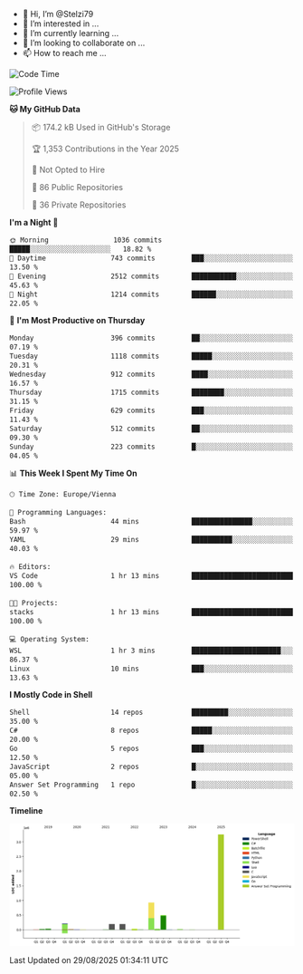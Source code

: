 - 👋 Hi, I’m @Stelzi79
- 👀 I’m interested in ...
- 🌱 I’m currently learning ...
- 💞️ I’m looking to collaborate on ...
- 📫 How to reach me ...

<!--START_SECTION:waka-->
![Code Time](http://img.shields.io/badge/Code%20Time-1%2C144%20hrs%2035%20mins-blue)

![Profile Views](http://img.shields.io/badge/Profile%20Views-0-blue)

**🐱 My GitHub Data** 

> 📦 174.2 kB Used in GitHub's Storage 
 > 
> 🏆 1,353 Contributions in the Year 2025
 > 
> 🚫 Not Opted to Hire
 > 
> 📜 86 Public Repositories 
 > 
> 🔑 36 Private Repositories 
 > 
**I'm a Night 🦉** 

```text
🌞 Morning                1036 commits        █████░░░░░░░░░░░░░░░░░░░░   18.82 % 
🌆 Daytime                743 commits         ███░░░░░░░░░░░░░░░░░░░░░░   13.50 % 
🌃 Evening                2512 commits        ███████████░░░░░░░░░░░░░░   45.63 % 
🌙 Night                  1214 commits        ██████░░░░░░░░░░░░░░░░░░░   22.05 % 
```
📅 **I'm Most Productive on Thursday** 

```text
Monday                   396 commits         ██░░░░░░░░░░░░░░░░░░░░░░░   07.19 % 
Tuesday                  1118 commits        █████░░░░░░░░░░░░░░░░░░░░   20.31 % 
Wednesday                912 commits         ████░░░░░░░░░░░░░░░░░░░░░   16.57 % 
Thursday                 1715 commits        ████████░░░░░░░░░░░░░░░░░   31.15 % 
Friday                   629 commits         ███░░░░░░░░░░░░░░░░░░░░░░   11.43 % 
Saturday                 512 commits         ██░░░░░░░░░░░░░░░░░░░░░░░   09.30 % 
Sunday                   223 commits         █░░░░░░░░░░░░░░░░░░░░░░░░   04.05 % 
```


📊 **This Week I Spent My Time On** 

```text
🕑︎ Time Zone: Europe/Vienna

💬 Programming Languages: 
Bash                     44 mins             ███████████████░░░░░░░░░░   59.97 % 
YAML                     29 mins             ██████████░░░░░░░░░░░░░░░   40.03 % 

🔥 Editors: 
VS Code                  1 hr 13 mins        █████████████████████████   100.00 % 

🐱‍💻 Projects: 
stacks                   1 hr 13 mins        █████████████████████████   100.00 % 

💻 Operating System: 
WSL                      1 hr 3 mins         ██████████████████████░░░   86.37 % 
Linux                    10 mins             ███░░░░░░░░░░░░░░░░░░░░░░   13.63 % 
```

**I Mostly Code in Shell** 

```text
Shell                    14 repos            █████████░░░░░░░░░░░░░░░░   35.00 % 
C#                       8 repos             █████░░░░░░░░░░░░░░░░░░░░   20.00 % 
Go                       5 repos             ███░░░░░░░░░░░░░░░░░░░░░░   12.50 % 
JavaScript               2 repos             █░░░░░░░░░░░░░░░░░░░░░░░░   05.00 % 
Answer Set Programming   1 repo              █░░░░░░░░░░░░░░░░░░░░░░░░   02.50 % 
```



**Timeline**

![Lines of Code chart](https://raw.githubusercontent.com/Stelzi79/Stelzi79/main/assets/bar_graph.png)


 Last Updated on 29/08/2025 01:34:11 UTC
<!--END_SECTION:waka-->

<!---
Stelzi79/Stelzi79 is a ✨ special ✨ repository because its `README.md` (this file) appears on your GitHub profile.
You can click the Preview link to take a look at your changes.
--->
